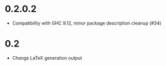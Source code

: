 # 0.2.0.2

- Compatibility with GHC 9.12, minor package description cleanup (#34)

# 0.2

- Change LaTeX generation output
